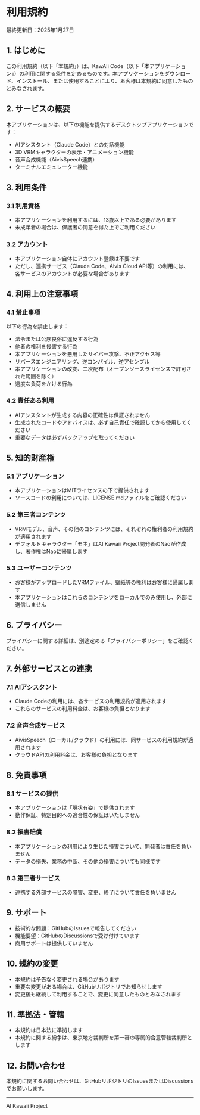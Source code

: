# 利用規約

最終更新日：2025年1月27日

## 1. はじめに

この利用規約（以下「本規約」）は、KawAIi Code（以下「本アプリケーション」）の利用に関する条件を定めるものです。本アプリケーションをダウンロード、インストール、または使用することにより、お客様は本規約に同意したものとみなされます。

## 2. サービスの概要

本アプリケーションは、以下の機能を提供するデスクトップアプリケーションです：
- AIアシスタント（Claude Code）との対話機能
- 3D VRMキャラクターの表示・アニメーション機能
- 音声合成機能（AivisSpeech連携）
- ターミナルエミュレーター機能

## 3. 利用条件

### 3.1 利用資格
- 本アプリケーションを利用するには、13歳以上である必要があります
- 未成年者の場合は、保護者の同意を得た上でご利用ください

### 3.2 アカウント
- 本アプリケーション自体にアカウント登録は不要です
- ただし、連携サービス（Claude Code、Aivis Cloud API等）の利用には、各サービスのアカウントが必要な場合があります

## 4. 利用上の注意事項

### 4.1 禁止事項
以下の行為を禁止します：
- 法令または公序良俗に違反する行為
- 他者の権利を侵害する行為
- 本アプリケーションを悪用したサイバー攻撃、不正アクセス等
- リバースエンジニアリング、逆コンパイル、逆アセンブル
- 本アプリケーションの改変、二次配布（オープンソースライセンスで許可された範囲を除く）
- 過度な負荷をかける行為

### 4.2 責任ある利用
- AIアシスタントが生成する内容の正確性は保証されません
- 生成されたコードやアドバイスは、必ず自己責任で確認してから使用してください
- 重要なデータは必ずバックアップを取ってください

## 5. 知的財産権

### 5.1 アプリケーション
- 本アプリケーションはMITライセンスの下で提供されます
- ソースコードの利用については、LICENSE.mdファイルをご確認ください

### 5.2 第三者コンテンツ
- VRMモデル、音声、その他のコンテンツには、それぞれの権利者の利用規約が適用されます
- デフォルトキャラクター「モネ」はAI Kawaii Project開発者のNaoが作成し、著作権はNaoに帰属します

### 5.3 ユーザーコンテンツ
- お客様がアップロードしたVRMファイル、壁紙等の権利はお客様に帰属します
- 本アプリケーションはこれらのコンテンツをローカルでのみ使用し、外部に送信しません

## 6. プライバシー

プライバシーに関する詳細は、別途定める「プライバシーポリシー」をご確認ください。

## 7. 外部サービスとの連携

### 7.1 AIアシスタント
- Claude Codeの利用には、各サービスの利用規約が適用されます
- これらのサービスの利用料金は、お客様の負担となります

### 7.2 音声合成サービス
- AivisSpeech（ローカル/クラウド）の利用には、同サービスの利用規約が適用されます
- クラウドAPIの利用料金は、お客様の負担となります

## 8. 免責事項

### 8.1 サービスの提供
- 本アプリケーションは「現状有姿」で提供されます
- 動作保証、特定目的への適合性の保証はいたしません

### 8.2 損害賠償
- 本アプリケーションの利用により生じた損害について、開発者は責任を負いません
- データの損失、業務の中断、その他の損害についても同様です

### 8.3 第三者サービス
- 連携する外部サービスの障害、変更、終了について責任を負いません

## 9. サポート

- 技術的な問題：GitHubのIssuesで報告してください
- 機能要望：GitHubのDiscussionsで受け付けています
- 商用サポートは提供していません

## 10. 規約の変更

- 本規約は予告なく変更される場合があります
- 重要な変更がある場合は、GitHubリポジトリでお知らせします
- 変更後も継続して利用することで、変更に同意したものとみなされます

## 11. 準拠法・管轄

- 本規約は日本法に準拠します
- 本規約に関する紛争は、東京地方裁判所を第一審の専属的合意管轄裁判所とします

## 12. お問い合わせ

本規約に関するお問い合わせは、GitHubリポジトリのIssuesまたはDiscussionsでお願いします。

---

AI Kawaii Project